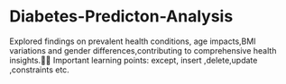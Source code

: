 # Diabetes-Predicton-Analysis
Explored findings on prevalent health conditions, age impacts,BMI variations and gender differences,contributing to comprehensive health insights.👩‍⚕
Important learning points: except, insert ,delete,update ,constraints etc.
